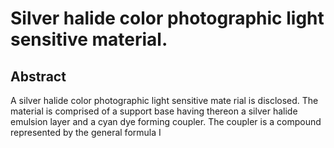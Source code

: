 # Silver halide color photographic light sensitive material.

## Abstract
A silver halide color photographic light sensitive mate rial is disclosed. The material is comprised of a support base having thereon a silver halide emulsion layer and a cyan dye forming coupler. The coupler is a compound represented by the general formula I